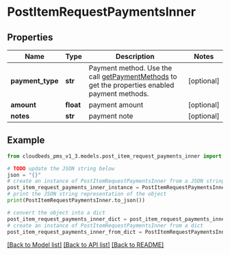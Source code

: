 # PostItemRequestPaymentsInner


## Properties

Name | Type | Description | Notes
------------ | ------------- | ------------- | -------------
**payment_type** | **str** | Payment method. Use the call [getPaymentMethods](#api-Payment-getPaymentMethods) to get the properties enabled payment methods. | [optional] 
**amount** | **float** | payment amount | [optional] 
**notes** | **str** | payment note | [optional] 

## Example

```python
from cloudbeds_pms_v1_3.models.post_item_request_payments_inner import PostItemRequestPaymentsInner

# TODO update the JSON string below
json = "{}"
# create an instance of PostItemRequestPaymentsInner from a JSON string
post_item_request_payments_inner_instance = PostItemRequestPaymentsInner.from_json(json)
# print the JSON string representation of the object
print(PostItemRequestPaymentsInner.to_json())

# convert the object into a dict
post_item_request_payments_inner_dict = post_item_request_payments_inner_instance.to_dict()
# create an instance of PostItemRequestPaymentsInner from a dict
post_item_request_payments_inner_from_dict = PostItemRequestPaymentsInner.from_dict(post_item_request_payments_inner_dict)
```
[[Back to Model list]](../README.md#documentation-for-models) [[Back to API list]](../README.md#documentation-for-api-endpoints) [[Back to README]](../README.md)


